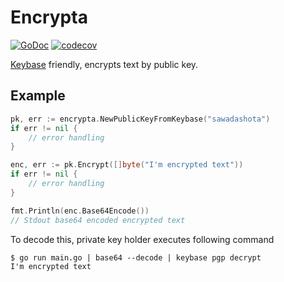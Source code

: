 Encrypta
===

[![GoDoc](https://godoc.org/github.com/sawadashota/encrypta?status.svg)](https://godoc.org/github.com/sawadashota/encrypta)
[![codecov](https://codecov.io/gh/sawadashota/encrypta/branch/master/graph/badge.svg)](https://codecov.io/gh/sawadashota/encrypta)

[Keybase](https://keybase.io) friendly, encrypts text by public key.

Example
---

```go
pk, err := encrypta.NewPublicKeyFromKeybase("sawadashota")
if err != nil {
	// error handling
}

enc, err := pk.Encrypt([]byte("I'm encrypted text"))
if err != nil {
	// error handling
}

fmt.Println(enc.Base64Encode())
// Stdout base64 encoded encrypted text
```

To decode this, private key holder executes following command

```
$ go run main.go | base64 --decode | keybase pgp decrypt
I'm encrypted text
```
